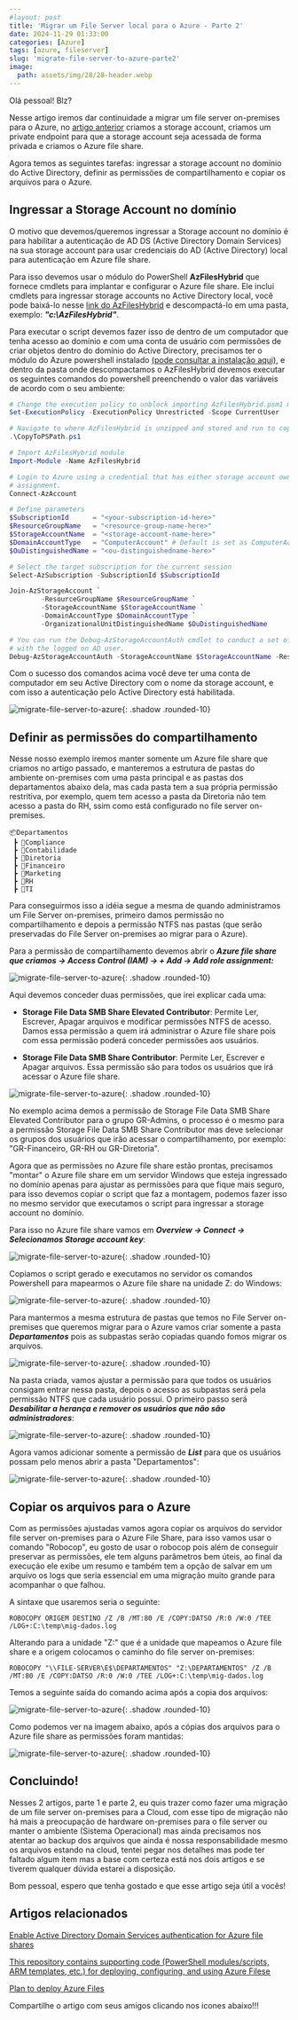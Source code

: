 ```yaml
---
#layout: post
title: 'Migrar um File Server local para o Azure - Parte 2' 
date: 2024-11-29 01:33:00
categories: [Azure]
tags: [azure, fileserver]
slug: 'migrate-file-server-to-azure-parte2'
image:
  path: assets/img/28/28-header.webp
---
```


Olá pessoal! Blz?

Nesse artigo iremos dar continuidade a migrar um file server on-premises para o Azure, no <a href="https://arantes.net.br/posts/migrate-file-server-to-azure-parte1/" target="_blank">artigo anterior</a> criamos a storage account, criamos um private endpoint para que a storage account seja acessada de forma privada e criamos o Azure file share.

Agora temos as seguintes tarefas: ingressar a storage account no domínio do Active Directory, definir as permissões de compartilhamento e copiar os arquivos para o Azure.

## Ingressar a Storage Account no domínio

O motivo que devemos/queremos ingressar a Storage account no domínio é para  habilitar a autenticação de AD DS (Active Directory Domain Services) na sua storage account para usar credenciais do AD (Active Directory) local para autenticação em Azure file share.

Para isso devemos usar o módulo do PowerShell **AzFilesHybrid** que fornece cmdlets para implantar e configurar o Azure file share. Ele inclui cmdlets para ingressar storage accounts no Active Directory local, você pode baixá-lo nesse <a href="https://github.com/Azure-Samples/azure-files-samples/releases" target="_blank">link do AzFilesHybrid</a> e descompactá-lo em uma pasta, exemplo: ***"c:\AzFilesHybrid"***.

Para executar o script devemos fazer isso de dentro de um computador que tenha acesso ao domínio e com uma conta de usuário com permissões de criar objetos dentro do domínio do Active Directory, precisamos ter o módulo do Azure powershell instalado <a href="https://arantes.net.br/posts/azure-powershell-commands/#1---instalar-o-m%C3%B3dulo-azure-powershell-e-azure-cli" target="_blank"> (pode consultar a instalação aqui)</a>, e dentro da pasta onde descompactamos o AzFilesHybrid devemos executar os seguintes comandos do powershell preenchendo o valor das variáveis de acordo com o seu ambiente:

```powershell
# Change the execution policy to unblock importing AzFilesHybrid.psm1 module
Set-ExecutionPolicy -ExecutionPolicy Unrestricted -Scope CurrentUser

# Navigate to where AzFilesHybrid is unzipped and stored and run to copy the files into your path
.\CopyToPSPath.ps1 

# Import AzFilesHybrid module
Import-Module -Name AzFilesHybrid

# Login to Azure using a credential that has either storage account owner or contributor Azure role 
# assignment.
Connect-AzAccount

# Define parameters
$SubscriptionId      = "<your-subscription-id-here>"
$ResourceGroupName   = "<resource-group-name-here>"
$StorageAccountName  = "<storage-account-name-here>"
$DomainAccountType   = "ComputerAccount" # Default is set as ComputerAccount
$OuDistinguishedName = "<ou-distinguishedname-here>"

# Select the target subscription for the current session
Select-AzSubscription -SubscriptionId $SubscriptionId 

Join-AzStorageAccount `
        -ResourceGroupName $ResourceGroupName `
        -StorageAccountName $StorageAccountName `
        -DomainAccountType $DomainAccountType `
        -OrganizationalUnitDistinguishedName $OuDistinguishedName

# You can run the Debug-AzStorageAccountAuth cmdlet to conduct a set of basic checks on your AD configuration 
# with the logged on AD user.
Debug-AzStorageAccountAuth -StorageAccountName $StorageAccountName -ResourceGroupName $ResourceGroupName -Verbose
```

Com o sucesso dos comandos acima você deve ter uma conta de computador em seu Active Directory com o nome da storage account, e com isso a autenticação pelo Active Directory está habilitada.

![migrate-file-server-to-azure](/assets/img/28/01.png){: .shadow .rounded-10}

## Definir as permissões do compartilhamento

Nesse nosso exemplo iremos manter somente um Azure file share que criamos no artigo passado, e manteremos a estrutura de pastas do ambiente on-premises com uma pasta principal e as pastas dos departamentos abaixo dela, mas cada pasta tem a sua própria permissão restritiva, por exemplo, quem tem acesso a pasta da Diretoria não tem acesso a pasta do RH, ssim como está configurado no file server on-premises.

```
📦Departamentos
 ┣ 📂Compliance
 ┣ 📂Contabilidade
 ┣ 📂Diretoria
 ┣ 📂Financeiro
 ┣ 📂Marketing
 ┣ 📂RH
 ┣ 📂TI
````

Para conseguirmos isso a idéia segue a mesma de quando administramos um File Server on-premises, primeiro damos permissão no compartilhamento e depois a permissão NTFS nas pastas (que serão preservadas do File Server on-premises ao migrar para o Azure).

Para a permissão de compartilhamento devemos abrir o ***Azure file share que criamos -> Access Control (IAM) -> + Add -> Add role assignment:***

 ![migrate-file-server-to-azure](/assets/img/28/02.png){: .shadow .rounded-10}

Aqui devemos conceder duas permissões, que irei explicar cada uma:

- **Storage File Data SMB Share Elevated Contributor**: Permite Ler, Escrever, Apagar arquivos e modificar permissões NTFS de acesso. Damos essa permissão a quem irá administrar o Azure file share pois com essa permissão poderá conceder permissões aos usuários.

- **Storage File Data SMB Share Contributor**: Permite Ler, Escrever e Apagar arquivos. Essa permissão são para todos os usuários que irá acessar o Azure file share.

 ![migrate-file-server-to-azure](/assets/img/28/03.png){: .shadow .rounded-10}

No exemplo acima demos a permissão de Storage File Data SMB Share Elevated Contributor para o grupo GR-Admins, o processo é o mesmo para a permissão Storage File Data SMB Share Contributor mas deve selecionar os grupos dos usuários que irão acessar o compartilhamento, por exemplo: "GR-Financeiro, GR-RH ou GR-Diretoria".

Agora que as permissões no Azure file share estão prontas, precisamos "montar" o Azure file share em um servidor Windows que esteja ingressado no domínio apenas para ajustar as permissões para que fique mais seguro, para isso devemos copiar o script que faz a montagem, podemos fazer isso no mesmo servidor que executamos o script para ingressar a storage account no domínio.

Para isso no Azure file share vamos em ***Overview -> Connect -> Selecionamos Storage account key***:

![migrate-file-server-to-azure](/assets/img/28/04.png){: .shadow .rounded-10}

Copiamos o script gerado e executamos no servidor os comandos Powershell para mapearmos o Azure file share na unidade Z: do Windows:

![migrate-file-server-to-azure](/assets/img/28/05.png){: .shadow .rounded-10}

Para mantermos a mesma estrutura de pastas que temos no File Server on-premises que queremos migrar para o Azure vamos criar somente a pasta ***Departamentos*** pois as subpastas serão copiadas quando fomos migrar os arquivos.

![migrate-file-server-to-azure](/assets/img/28/06.png){: .shadow .rounded-10}

Na pasta criada, vamos ajustar a permissão para que todos os usuários consigam entrar nessa pasta, depois o acesso as subpastas será pela permissão NTFS que cada usuário possui. O primeiro passo será ***Desabilitar a herança e remover os usuários que não são administradores***:

![migrate-file-server-to-azure](/assets/img/28/video1.gif){: .shadow .rounded-10}

Agora vamos adicionar somente a permissão de ***List*** para que os usuários possam pelo menos abrir a pasta "Departamentos":

![migrate-file-server-to-azure](/assets/img/28/video2.gif){: .shadow .rounded-10}


## Copiar os arquivos para o Azure

Com as permissões ajustadas vamos agora copiar os arquivos do servidor file server on-premises para o Azure File Share, para isso vamos usar o comando "Robocop", eu gosto de usar o robocop pois além de conseguir preservar as permissões, ele tem alguns parâmetros bem úteis, ao final da execução ele exibe um resumo e também tem a opção de salvar em um arquivo os logs que seria essencial em uma migração muito grande para acompanhar o que falhou.

A sintaxe que usaremos seria o seguinte:

```shell
ROBOCOPY ORIGEM DESTINO /Z /B /MT:80 /E /COPY:DATSO /R:0 /W:0 /TEE /LOG+:C:\temp\mig-dados.log
```

Alterando para a unidade "Z:" que é a unidade que mapeamos o Azure file share e a origem colocamos o caminho do file server on-premises:

````
ROBOCOPY "\\FILE-SERVER\E$\DEPARTAMENTOS" "Z:\DEPARTAMENTOS" /Z /B /MT:80 /E /COPY:DATSO /R:0 /W:0 /TEE /LOG+:C:\temp\mig-dados.log
````

Temos a seguinte saída do comando acima após a copia dos arquivos:

![migrate-file-server-to-azure](/assets/img/28/07.png){: .shadow .rounded-10}

Como podemos ver na imagem abaixo, após a cópias dos arquivos para o Azure file share as permissões foram mantidas:

![migrate-file-server-to-azure](/assets/img/28/08.png){: .shadow .rounded-10}

## Concluindo!

Nesses 2 artigos, parte 1 e parte 2, eu quis trazer como fazer uma migração de um file server on-premises para a Cloud, com esse tipo de migração não há mais a preocupação de hardware on-premises para o file server ou manter o ambiente (Sistema Operacional) mas ainda precisamos nos atentar ao backup dos arquivos que ainda é nossa responsabilidade mesmo os arquivos estando na cloud, tentei pegar nos detalhes mas pode ter faltado algum item mas a base com certeza está nos dois artigos e se tiverem qualquer dúvida estarei a disposição.

Bom pessoal, espero que tenha gostado e que esse artigo seja útil a vocês!

## Artigos relacionados

<a href="https://learn.microsoft.com/en-gb/azure/storage/files/storage-files-identity-ad-ds-enable?WT.mc_id=Portal-Microsoft_Azure_FileStorage" target="_blank">Enable Active Directory Domain Services authentication for Azure file shares</a> 

<a href="https://github.com/Azure-Samples/azure-files-samples" target="_blank">This repository contains supporting code (PowerShell modules/scripts, ARM templates, etc.) for deploying, configuring, and using Azure Filese</a> 

<a href="https://learn.microsoft.com/en-us/azure/storage/files/storage-files-planning" target="_blank">Plan to deploy Azure Files</a> 

Compartilhe o artigo com seus amigos clicando nos icones abaixo!!!
